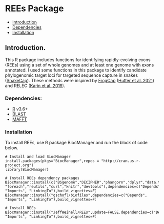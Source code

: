 # REEs Package

 - [Introduction](#Introduction)
 - [Dependencies](#Dependencies)
 - [Installation](#InstallingREEs)

<a name="Introduction"></a>
## Introduction.
This R package includes functions for identifying rapidly-evolving exons (REEs) using a set of whole genomes and at least one genome with exons annotated. I used some functions in this package to identify candidate phylogenomic target loci for targeted sequence capture in snakes ([SnakeCap](https://github.com/JeffWeinell/SnakeCap/blob/main/README.md)). These methods were inspired by [FrogCap](https://frogcap.com/) ([Hutter et al. 2021](https://onlinelibrary.wiley.com/doi/10.1111/1755-0998.13517)) and RELEC ([Karin et al. 2019](https://doi.org/10.1093/molbev/msz263)).

<!--
The reasons for publishing these methods as an R package include (1) having a reproducible and citable pipeline for projects that use the SnakeCap probe set, and (2) to provide a method for researchers to select a set of loci for their phylogenomic studies.
-->

<a name="Dependencies"></a>
### Dependencies:
  - [R](https://www.r-project.org/) v3.6+
  - [BLAST](https://ftp.ncbi.nlm.nih.gov/blast/executables/blast+/LATEST/)
  - [MAFFT](https://mafft.cbrc.jp/alignment/software/)

<a name="InstallingREEs"></a>
### Installation

To install REEs, use R package BiocManager and run the block of code below.

```
# Install and load BiocManager
install.packages(pkgs="BiocManager",repos = "http://cran.us.r-project.org")
library(BiocManager)

# Install REEs dependency packages
BiocManager::install(c("BSgenome","DECIPHER","phangorn","dplyr","data.table", "foreach","reutils","curl","knitr","devtools"),dependencies=c("Depends", "Imports", "LinkingTo"),build_vignettes=F)
BiocManager::install("gschofl/biofiles",dependencies=c("Depends", "Imports", "LinkingTo"),build_vignettes=F)

# Install REEs
BiocManager::install("JeffWeinell/REEs",update=FALSE,dependencies=c("Depends", "Imports", "LinkingTo"),build_vignettes=F)
```

<!--
To install BLAST, follow the instructions [here](https://www.ncbi.nlm.nih.gov/books/NBK279671/) or use the ```REEs::blast.install``` function.

```
# Load REEs
library(REEs)

# Install BLAST
blast.install()
```

To install MAFFT, follow the instructions [here](https://mafft.cbrc.jp/alignment/software/) and/or [here](https://mafft.cbrc.jp/alignment/software/installation_without_root.html) or use the ```REEs::install.mafft``` function.

```
# Load REEs
library(REEs)

# Install MAFFT
mafft.install()
```
-->



